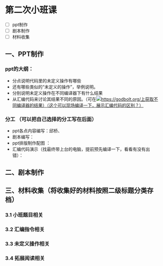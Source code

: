 # 第二次小班课

* [ ] ppt制作
* [ ] 剧本制作
* [ ] 材料收集

## 一、PPT制作

### ppt的大纲：

* 分点说明代码里的未定义操作有哪些
* 还有哪些类似的“未定义的操作”，举例说明。
* 分别说明未定义操作在不同编译器下有什么结果
* 从汇编代码来讨论其结果不同的原因。（可在![](file:///C:/Users/qq/AppData/Roaming/Tencent/QQ/Temp/%W@GJ$ACOF\(TYDYECOKVDYB.png)https://godbolt.org/上获取不同编译器的结果）（这个可以现场编译一下，展示汇编代码的区别？）

### 分工 （可以把自己选择的分工写在后面）

* ppt各点内容编写：邱桥、
* 剧本编写：
* ppt排版制作配图 ：
* 汇编代码演示（找最终带上台的电脑，提前预先编译一下，看看有没有出错）：



## 二、剧本制作

## 三、材料收集（将收集好的材料按照二级标题分类存档）

### 3.1 小班题目相关

### 3.2 汇编指令相关

### 3.3 未定义操作相关

### 3.4 拓展阅读相关
